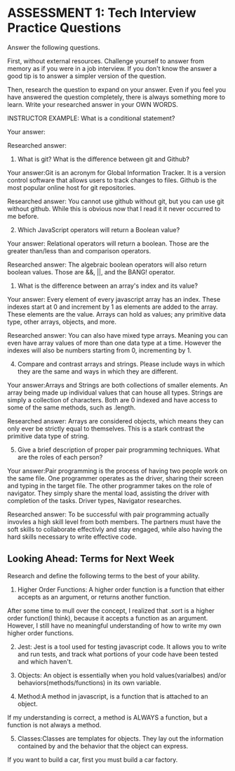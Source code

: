 # ASSESSMENT 1: Tech Interview Practice Questions

Answer the following questions.

First, without external resources. Challenge yourself to answer from memory as if you were in a job interview. If you don't know the answer a good tip is to answer a simpler version of the question.

Then, research the question to expand on your answer. Even if you feel you have answered the question completely, there is always something more to learn. Write your researched answer in your OWN WORDS.

INSTRUCTOR EXAMPLE: What is a conditional statement?

Your answer:

Researched answer:

1. What is git? What is the difference between git and Github?

Your answer:Git is an acronym for Global Information Tracker. It is a version control software that allows users to track changes to files. Github is the most popular online host for git repositories.

Researched answer: You cannot use github without git, but you can use git without github. While this is obvious now that I read it it never occurred to me before.

2. Which JavaScript operators will return a Boolean value?

Your answer: Relational operators will return a boolean. Those are the greater than/less than and comparison operators.

Researched answer: The algebraic boolean operators will also return boolean values. Those are &&, ||, and the BANG! operator.

1. What is the difference between an array's index and its value?

Your answer: Every element of every javascript array has an index. These indexes start at 0 and increment by 1 as elements are added to the array. These elements are the value. Arrays can hold as values; any primitive data type, other arrays, objects, and more.

Researched answer: You can also have mixed type arrays. Meaning you can even have array values of more than one data type at a time. However the indexes will also be numbers starting from 0, incrementing by 1.

4. Compare and contrast arrays and strings. Please include ways in which they are the same and ways in which they are different.

Your answer:Arrays and Strings are both collections of smaller elements. An array being made up individual values that can house all types. Strings are simply a collection of characters. Both are 0 indexed and have access to some of the same methods, such as .length.

Researched answer: Arrays are considered objects, which means they can only ever be strictly equal to themselves. This is a stark contrast the primitive data type of string.

5. Give a brief description of proper pair programming techniques. What are the roles of each person?


Your answer:Pair programming is the process of having two people work on the same file. One programmer operates as the driver, sharing their screen and typing in the target file. The other programmer takes on the role of navigator. They simply share the mental load, assisting the driver with completion of the tasks. Driver types, Navigator researches.

Researched answer: To be successful with pair programming actually invovles a high skill level from both members. The partners must have the soft skills to collaborate effectivly and stay engaged, while also having the hard skills necessary to write effective code.

## Looking Ahead: Terms for Next Week

Research and define the following terms to the best of your ability.

1. Higher Order Functions: A higher order function is a function that either accepts as an argument, or returns another function. 

After some time to mull over the concept, I realized that .sort is a higher order function(I think), because it accepts a function as an argument. However, I still have no meaningful understanding of how to write my own higher order functions.

2. Jest: Jest is a tool used for testing javascript code. It allows you to write and run tests, and track what portions of your code have been tested and which haven't.

3. Objects: An object is essentially when you hold values(varialbes) and/or behaviors(methods/functions) in its own variable.

4. Method:A method in javascript, is a function that is attached to an object. 

If my understanding is correct, a method is ALWAYS a function, but a function is not always a method.

5. Classes:Classes are templates for objects. They lay out the information contained by and the behavior that the object can express.

If you want to build a car, first you must build a car factory.